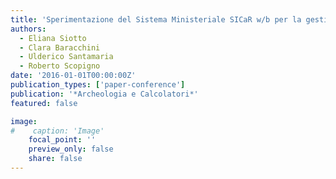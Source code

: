 ```yaml
---
title: 'Sperimentazione del Sistema Ministeriale SICaR w/b per la gestione e la consultazione informatizzata dei dati sulla policromia'
authors:
  - Eliana Siotto
  - Clara Baracchini
  - Ulderico Santamaria
  - Roberto Scopigno
date: '2016-01-01T00:00:00Z'
publication_types: ['paper-conference']
publication: '*Archeologia e Calcolatori*'
featured: false

image:
#    caption: 'Image'
    focal_point: ''
    preview_only: false
    share: false
---
```

